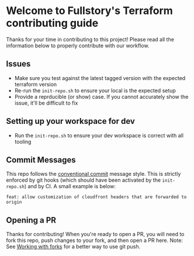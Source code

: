 # Welcome to Fullstory's Terraform contributing guide
Thanks for your time in contributing to this project! Please read all the information below to properly
contribute with our workflow.

## Issues

* Make sure you test against the latest tagged version with the expected terraform version
* Re-run the `init-repo.sh` to ensure your local is the expected setup
* Provide a reprducible (or show) case. If you cannot accurately show the issue, it'll be difficult to fix

## Setting up your workspace for dev
* Run the `init-repo.sh` to ensure your dev workspace is correct with all tooling

## Commit Messages
This repo follows the [conventional commit](https://www.conventionalcommits.org/en/v1.0.0/#summary) message style. This is strictly enforced by git hooks (which should have been activated by the `init-repo.sh`) and by CI. A small example is below:
```
feat: allow customization of cloudfront headers that are forwarded to origin
```

## Opening a PR
Thanks for contributing! When you're ready to open a PR, you will need to fork this repo, push changes to your fork, and then open a PR here. Note: See [Working with forks](https://help.github.com/articles/working-with-forks/) for a better way to use git push.